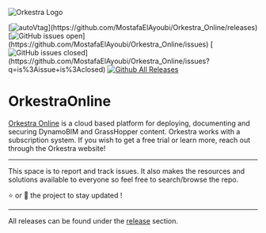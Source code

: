 ![Orkestra Logo](https://gblobscdn.gitbook.com/assets%2F-M6wDJF-clP9xeoy68-u%2F-MMRa1MxuBaOsJNipN0m%2F-MMRa8657A892OLebBqb%2FOrkestra_Clean.png?alt=media&token=d1827a51-c5a9-4c1d-bdc3-d43410955160)

[![autoVtag](https://img.shields.io/github/v/release/MostafaElAyoubi/Orkestra_Online?)](https://github.com/MostafaElAyoubi/Orkestra_Online/releases) [![GitHub issues open](https://img.shields.io/github/issues/MostafaElAyoubi/Orkestra_Online.svg?)](https://github.com/MostafaElAyoubi/Orkestra_Online/issues) [![GitHub issues closed](https://img.shields.io/github/issues-closed/MostafaElAyoubi/Orkestra_Online.svg?)](https://github.com/MostafaElAyoubi/Orkestra_Online/issues?q=is%3Aissue+is%3Aclosed) [![Github All Releases](https://img.shields.io/github/downloads/MostafaElAyoubi/Orkestra_Online/total.svg)]()


# OrkestraOnline
[Orkestra Online](https://www.orkestra.online) is a cloud based platform for deploying, documenting and securing DynamoBIM and GrassHopper content.
Orkestra works with a subscription system. If you wish to get a free trial or learn more, reach out through the Orkestra website!

***

This space is to report and track issues. It also makes the resources and solutions available to everyone so feel free to search/browse the repo.

:star: or :eyes: the project to stay updated !
***
All releases can be found under the [release](https://github.com/MostafaElAyoubi/Orkestra_Online/releases) section.

